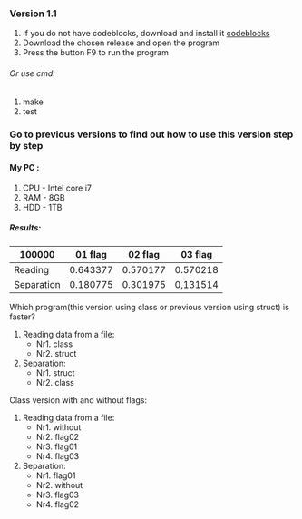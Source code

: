 ### Version 1.1 
1. If you do not have codeblocks, download and install it [codeblocks](http://www.codeblocks.org/downloads)
2. Download the chosen release and open the program
3. Press the button F9 to run the program
###### Or use cmd:
1. make
2. test

### Go to previous versions to find out how to use this version step by step

#### My PC :
1. CPU - Intel core i7
2. RAM - 8GB
3. HDD - 1TB

##### Results:

  100000  | 01 flag | 02 flag | 03 flag |
----------|---------|---------|---------|
Reading   |0.643377 |0.570177 |0.570218 |
Separation|0.180775 |0.301975 |0,131514 |

Which program(this version using class or previous version using struct) is faster?
  1. Reading data from a file:
      - Nr1. class
      - Nr2. struct
  2. Separation:
      - Nr1. struct
      - Nr2. class
      
 Class version with and without flags:
   1. Reading data from a file:
      - Nr1. without
      - Nr2. flag02
      - Nr3. flag01
      - Nr4. flag03
   2. Separation:
      - Nr1. flag01
      - Nr2. without
      - Nr3. flag03
      - Nr4. flag02
